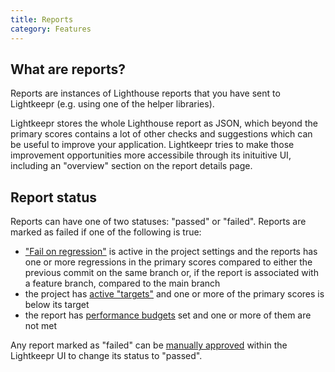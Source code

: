 ```yaml
---
title: Reports
category: Features
---
```


## What are reports?

Reports are instances of Lighthouse reports that you have sent to Lightkeepr (e.g. using one of the helper libraries).

Lightkeepr stores the whole Lighthouse report as JSON, which beyond the primary scores contains a lot of other checks and suggestions which can be useful to improve your application. Lightkeepr tries to make those improvement opportunities more accessibile through its inituitive UI, including an "overview" section on the report details page.

## Report status

Reports can have one of two statuses: "passed" or "failed". Reports are marked as failed if one of the following is true:

- ["Fail on regression"](./projects#fail-on-regression) is active in the project settings and the reports has one or more regressions in the primary scores compared to either the previous commit on the same branch or, if the report is associated with a feature branch, compared to the main branch
- the project has [active "targets"](./projects#project-targets) and one or more of the primary scores is below its target
- the report has [performance budgets](https://web.dev/use-lighthouse-for-performance-budgets/) set and one or more of them are not met

Any report marked as "failed" can be [manually approved](./projects#manual-approval-process) within the Lightkeepr UI to change its status to "passed".
